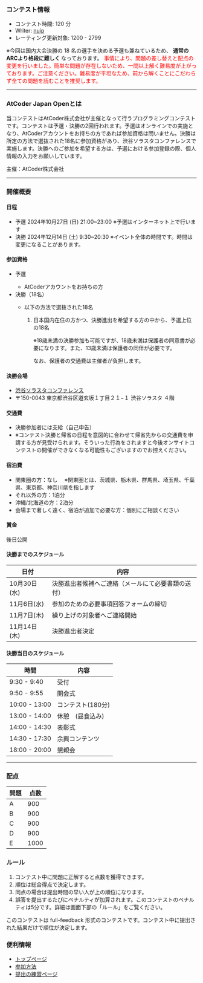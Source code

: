 
<div>

<span>

<span>

### **コンテスト情報**

<section>

<ul>

<li>
コンテスト時間: 120 分
</li>

<li>
Writer: <a href="https://atcoder.jp/contests/arc186/users/nuip">
<span>
nuip
</span>
</a>
</li>

<li>
レーティング更新対象: 
<span>
1200
</span>
- 
<span>
2799
</span>

</li>

</ul>

<p>
※今回は国内大会決勝の 18 名の選手を決める予選も兼ねているため、
<b>
通常のARCより格段に難しく
</b>
なっております。
<font color="red">事情により、問題の差し替えと配点の変更を行いました。簡単な問題が存在しないため、一問以上解く難易度が上がっております。ご注意ください。難易度が平坦なため、前から解くことにこだわらず全ての問題を読むことを推奨します。</font>

</p>

</section>

---

### **AtCoder Japan Openとは**

<section>

<p>
当コンテストはAtCoder株式会社が主催となって行うプログラミングコンテストです。コンテストは予選・決勝の2回行われます。予選はオンラインでの実施となり、AtCoderアカウントをお持ちの方であれば参加資格は問いません。決勝は所定の方法で選抜された18名に参加資格があり、渋谷ソラスタコンファレンスで実施します。決勝へのご参加を希望する方は、予選における参加登録の際、個人情報の入力をお願いしています。
      
</p>

<div>
主催：AtCoder株式会社
</div>

</section>

---

### **開催概要**

#### **日程**

<ul>

<li>
予選 2024年10月27日
<span>
(日)
</span>
21:00~23:00 
<span>
※予選はインターネット上で行います
</span>

</li>

<li>
決勝 2024年12月14日
<span>
(土)
</span>
9:30~20:30
<span>
※イベント全体の時間です。時間は変更になることがあります。
</span>

</li>

</ul>

#### **参加資格**

<ul>

<li>
予選
</li>

<ul>

<li>
AtCoderアカウントをお持ちの方
</li>

</ul>

<li>
決勝（18名）
</li>

<ul>

<li>
以下の方法で選抜された18名
</li>

<ol>

<li>
日本国内在住の方かつ、決勝進出を希望する方の中から、予選上位の18名
</li>

<p>
※18歳未満の決勝参加も可能ですが、18歳未満は保護者の同意書が必要になります。また、13歳未満は保護者の同伴が必要です。

なお、保護者の交通費は主催者が負担します。
</p>

</ol>

</ul>

</ul>

#### **決勝会場**

<ul>

<li>
<a href="https://shibuya.infield95.com/">渋谷ソラスタコンファレンス</a>
</li>

<li>
〒150-0043 東京都渋谷区道玄坂１丁目２１−１ 渋谷ソラスタ ４階
</li>

</ul>

#### **交通費**

<ul>

<li>
決勝参加者には支給（自己申告）
</li>

<li>
※コンテスト決勝と帰省の日程を意図的に合わせて帰省先からの交通費を申請する方が見受けられます。そういった行為をされますと今後オンサイトコンテストの開催ができなくなる可能性もございますのでお控えください。
</li>

</ul>

#### **宿泊費**

<ul>

<li>
関東圏の方：なし　
<span>
※関東圏とは、茨城県、栃木県、群馬県、埼玉県、千葉県、東京都、神奈川県を指します
</span>

</li>

<li>
それ以外の方：1泊分
</li>

<li>
沖縄/北海道の方：2泊分
</li>

<li>
会場まで著しく遠く、宿泊が追加で必要な方：個別にご相談ください
</li>

</ul>

#### **賞金**

<section>

<p>
後日公開
      
</p>

</section>

#### **決勝までのスケジュール**

<section>

<div>

<div>

<table>

<thead>

<tr>

<th>
日付
</th>

<th>
内容
</th>

</tr>

</thead>

<tbody>

<tr>

<td>
10月30日(水)
</td>

<td>
決勝進出者候補へご連絡（メールにて必要書類の送付）
</td>

</tr>

<tr>

<td>
11月6日(水)
</td>

<td>
参加のための必要事項回答フォームの締切
</td>

</tr>

<tr>

<td>
11月7日(木)
</td>

<td>
繰り上げの対象者へご連絡開始
</td>

</tr>

<tr>

<td>
11月14日(木)
</td>

<td>
決勝進出者決定
</td>

</tr>

</tbody>

</table>

</div>

</div>

</section>

#### **決勝当日のスケジュール**

<section>

<div>

<div>

<table>

<thead>

<tr>

<th>
時間
</th>

<th>
内容
</th>

</tr>

</thead>

<tbody>

<tr>

<td>
9:30 - 9:40
</td>

<td>
受付
</td>

</tr>

<tr>

<td>
9:50 -  9:55
</td>

<td>
開会式
</td>

</tr>

<tr>

<td>
10:00 - 13:00
</td>

<td>
コンテスト(180分)
</td>

</tr>

<tr>

<td>
13:00 - 14:00
</td>

<td>
休憩　(昼食込み)
</td>

</tr>

<tr>

<td>
14:00 - 14:30
</td>

<td>
表彰式
</td>

</tr>

<tr>

<td>
14:30 - 17:30
</td>

<td>
余興コンテンツ
</td>

</tr>

<tr>

<td>
18:00 - 20:00
</td>

<td>
懇親会
</td>

</tr>

</tbody>

</table>

</div>

</div>

</section>

---

### **配点**

<section>

<div>

<div>

<table>

<thead>

<tr>

<th>
問題
</th>

<th>
点数
</th>

</tr>

</thead>

<tbody>

<tr>

<td>
A
</td>

<td>
900
</td>

</tr>

<tr>

<td>
B
</td>

<td>
900
</td>

</tr>

<tr>

<td>
C
</td>

<td>
900
</td>

</tr>

<tr>

<td>
D
</td>

<td>
900
</td>

</tr>

<tr>

<td>
E
</td>

<td>
1000
</td>

</tr>

</tbody>

</table>

</div>

</div>

</section>

### **ルール**

<section>

<ol>

<li>
コンテスト中に問題に正解すると点数を獲得できます。
</li>

<li>
順位は総合得点で決定します。
</li>

<li>
同点の場合は提出時間の早い人が上の順位になります。
</li>

<li>
誤答を提出するたびにペナルティが加算されます。このコンテストのペナルティは5分です。詳細は画面下部の「ルール」をご覧ください。
</li>

</ol>

<p>
このコンテストは full-feedback 形式のコンテストです。コンテスト中に提出された結果だけで順位が決定します。
      
</p>

</section>

### **便利情報**

<ul>

<li>
<a href="https://atcoder.jp/">トップページ</a>
</li>

<li>
<a href="https://atcoder.jp/post/37">参加方法</a>
</li>

<li>
<a href="https://atcoder.jp/contests/practice">提出の練習ページ</a>
</li>

</ul>

</span>

</span>

</div>
